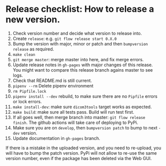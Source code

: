 # Release checklist: How to release a new version.

1. Check version number and decide what version to release into.
2. Create `release`:  e.g. `git flow release start 0.X.0`
3. Bump the version with major, minor or patch and then `bumpversion release` as required.
4. `make clean`
4. `git merge master`: merge master into here, and fix merge errors.
5. Update release notes in `gh-pages` with major changes of this release. You might want to compare this release branch agains master to see logs.
6. Check that README.md is still current.
5. `pipenv --rm` Delete pipenv environment
6. `rm Pipfile.lock` 
7. `pipenv install --dev` rebuild, to make sure there are no `Pipfile` errors or lock errors.
8. `make install-dev`: make sure `dicom3tools` target works as expected.
9. `make build`: make sure all tests pass. Build will run test first.
11. If all goes well, then merge branch into master: `git flow release finish`. The github actions will take care of deploying to PyPi.
12. Make sure you are on `develop`, then `bumpversion patch` to bump to next `-dev` version.
13. Update documentation in `gh-pages` branch.

If there is a mistake in the uploaded version, and you need to re-upload, you will have to bump the patch version. PyPi will not allow to re-use the same version number, even if the package has been deleted via the Web GUI.